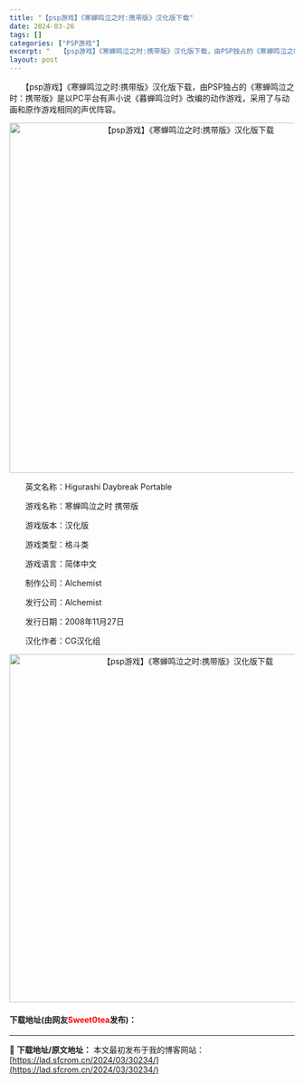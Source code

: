 ```yaml
---
title: "【psp游戏】《寒蝉鸣泣之时:携带版》汉化版下载"
date: 2024-03-26
tags: []
categories: ["PSP游戏"]
excerpt: "　　【psp游戏】《寒蝉鸣泣之时:携带版》汉化版下载，由PSP独占的《寒蝉鸣泣之时：携带版》是以PC平台有声小说《暮蝉鸣泣时》改编的动作游戏，采用了与动画和原作游戏相同的声优阵容。 　　英文名称：Higurashi Daybreak Portable 　　游戏名称：寒蝉鸣泣之时 携带版 　　游戏版本&hellip;"
layout: post
---
```


 <p>　　【psp游戏】《寒蝉鸣泣之时:携带版》汉化版下载，由PSP独占的《寒蝉鸣泣之时：携带版》是以PC平台有声小说《暮蝉鸣泣时》改编的动作游戏，采用了与动画和原作游戏相同的声优阵容。</p> <p align="center"><img align="" border="0" src="https://lad.sfcrom.cn/wp-content/uploads/2024/03/20240325_66020409c5d1e.png" width="618" alt="【psp游戏】《寒蝉鸣泣之时:携带版》汉化版下载" /></p> <p>　　英文名称：Higurashi Daybreak Portable</p> <p>　　游戏名称：寒蝉鸣泣之时 携带版</p> <p>　　游戏版本：汉化版</p> <p>　　游戏类型：格斗类</p> <p>　　游戏语言：简体中文</p> <p>　　制作公司：Alchemist</p> <p>　　发行公司：Alchemist</p> <p>　　发行日期：2008年11月27日</p> <p>　　汉化作者：CG汉化组</p> <p align="center"><img align="" border="0" src="https://lad.sfcrom.cn/wp-content/uploads/2024/03/20240325_6602040b5dad0.png" width="615" alt="【psp游戏】《寒蝉鸣泣之时:携带版》汉化版下载" /></p> <p><h4>下载地址(由网友<font color="red">Sweet0tea</font>发布)：</h4></p> 

---
📖 **下载地址/原文地址：** 本文最初发布于我的博客网站：[https://lad.sfcrom.cn/2024/03/30234/](https://lad.sfcrom.cn/2024/03/30234/)
